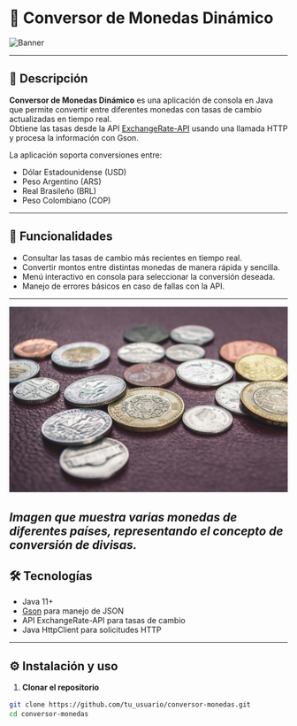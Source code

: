 # 💱 Conversor de Monedas Dinámico

![Banner](img/banner.jpg) 

---

## 📌 Descripción

**Conversor de Monedas Dinámico** es una aplicación de consola en Java que permite convertir entre diferentes monedas con tasas de cambio actualizadas en tiempo real.  
Obtiene las tasas desde la API [ExchangeRate-API](https://www.exchangerate-api.com) usando una llamada HTTP y procesa la información con Gson.

La aplicación soporta conversiones entre:  
- Dólar Estadounidense (USD)  
- Peso Argentino (ARS)  
- Real Brasileño (BRL)  
- Peso Colombiano (COP)  

---

## 🚀 Funcionalidades

- Consultar las tasas de cambio más recientes en tiempo real.  
- Convertir montos entre distintas monedas de manera rápida y sencilla.  
- Menú interactivo en consola para seleccionar la conversión deseada.  
- Manejo de errores básicos en caso de fallas con la API.

---
![Monedas de diferentes países](img/money.jpg)

*Imagen que muestra varias monedas de diferentes países, representando el concepto de conversión de divisas.*
---

## 🛠 Tecnologías

- Java 11+  
- [Gson](https://github.com/google/gson) para manejo de JSON  
- API ExchangeRate-API para tasas de cambio  
- Java HttpClient para solicitudes HTTP  

---

## ⚙️ Instalación y uso

1. **Clonar el repositorio**

```bash
git clone https://github.com/tu_usuario/conversor-monedas.git
cd conversor-monedas